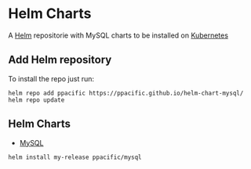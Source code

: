 # Helm Charts
A [Helm](https://helm.sh/) repositorie with MySQL charts to be installed on [Kubernetes](https://kubernetes.io/)

## Add Helm repository

To install the repo just run:

```
helm repo add ppacific https://ppacific.github.io/helm-chart-mysql/
helm repo update
```

## Helm Charts

* [MySQL](https://ppacific.github.io/helm-chart-mysql/)

```
helm install my-release ppacific/mysql
```
